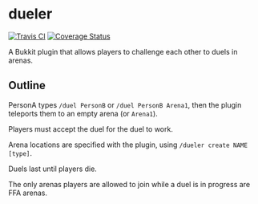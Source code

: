 # dueler
[![Travis CI](https://secure.travis-ci.org/MinerAp/dueler.png)](http://travis-ci.org/#!/MinerAp/dueler)
[![Coverage Status](https://img.shields.io/coveralls/MinerAp/dueler.svg)](https://coveralls.io/r/MinerAp/dueler?branch=master)

A Bukkit plugin that allows players to challenge each other to duels in arenas.

## Outline ##

PersonA types `/duel PersonB` or `/duel PersonB Arena1`, then the plugin teleports them to an empty arena (or `Arena1`).

Players must accept the duel for the duel to work.

Arena locations are specified with the plugin, using `/dueler create NAME [type]`.

Duels last until players die.

The only arenas players are allowed to join while a duel is in progress are FFA arenas.

